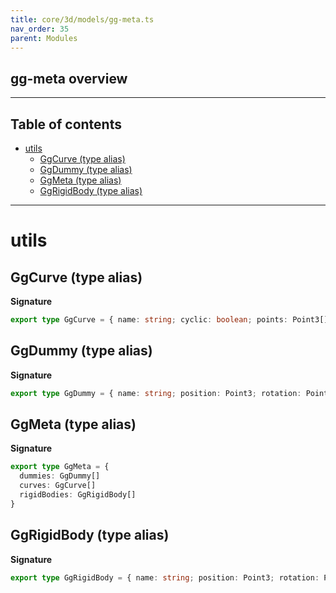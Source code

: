 ```yaml
---
title: core/3d/models/gg-meta.ts
nav_order: 35
parent: Modules
---
```


## gg-meta overview

---

<h2 class="text-delta">Table of contents</h2>

- [utils](#utils)
  - [GgCurve (type alias)](#ggcurve-type-alias)
  - [GgDummy (type alias)](#ggdummy-type-alias)
  - [GgMeta (type alias)](#ggmeta-type-alias)
  - [GgRigidBody (type alias)](#ggrigidbody-type-alias)

---

# utils

## GgCurve (type alias)

**Signature**

```ts
export type GgCurve = { name: string; cyclic: boolean; points: Point3[] } & any
```

## GgDummy (type alias)

**Signature**

```ts
export type GgDummy = { name: string; position: Point3; rotation: Point4 } & any
```

## GgMeta (type alias)

**Signature**

```ts
export type GgMeta = {
  dummies: GgDummy[]
  curves: GgCurve[]
  rigidBodies: GgRigidBody[]
}
```

## GgRigidBody (type alias)

**Signature**

```ts
export type GgRigidBody = { name: string; position: Point3; rotation: Point4 } & BodyShape3DDescriptor
```
